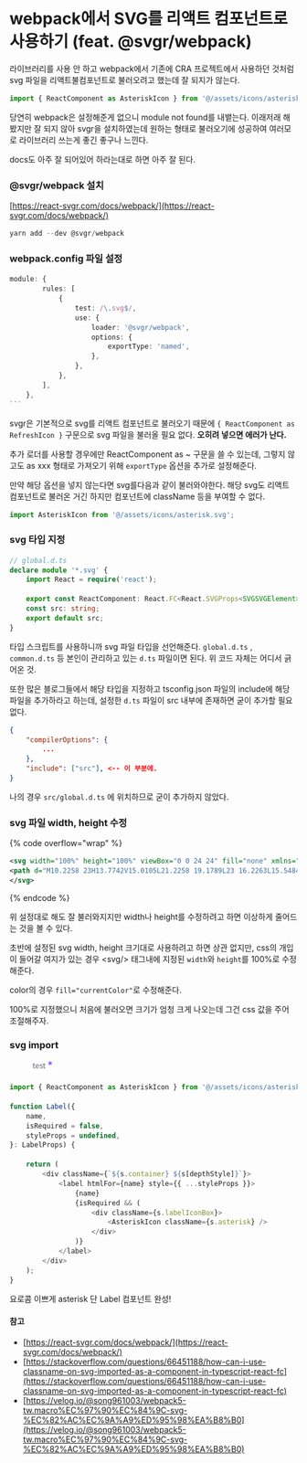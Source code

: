 # webpack에서 SVG를 리액트 컴포넌트로 사용하기 (feat. @svgr/webpack)

라이브러리를 사용 안 하고 webpack에서 기존에 CRA 프로젝트에서 사용하던 것처럼 svg 파일을 리액트불컴포넌트로 불러오려고 했는데 잘 되지가 않는다.

```javascript
import { ReactComponent as AsteriskIcon } from '@/assets/icons/asterisk.svg';
```



당연히 webpack은 설정해준게 없으니 module not found를 내뱉는다. 이래저래 해봤지만 잘 되지 않아 svgr을 설치하였는데 원하는 형태로 불러오기에 성공하여 여러모로 라이브러리 쓰는게 좋긴 좋구나 느낀다.&#x20;

docs도 아주 잘 되어있어 하라는대로 하면 아주 잘 된다.



### @svgr/webpack 설치

[https://react-svgr.com/docs/webpack/](https://react-svgr.com/docs/webpack/)

```powershell
yarn add --dev @svgr/webpack
```



### webpack.config 파일 설정

````typescript
module: {
        rules: [
            {
                test: /\.svg$/,
                use: {
                    loader: '@svgr/webpack',
                    options: {
                        exportType: 'named',
                    },
                },
            },
        ],
    },
```
````

svgr은 기본적으로 svg를 리액트 컴포넌트로 불러오기 때문에 `{ ReactComponent as RefreshIcon }` 구문으로 svg 파일을 불러올 필요 없다. **오히려 넣으면 에러가 난다.**

추가 로더를 사용할 경우에만 ReactComponent as \~ 구문을 쓸 수 있는데, 그렇지 않고도 as xxx 형태로 가져오기 위해 `exportType` 옵션을   추가로 설정해준다.

만약 해당 옵션을 넣지 않는다면 svg를다음과 같이 불러와야한다. 해당 svg도 리액트 컴포넌트로 불러온 거긴 하지만 컴포넌트에 className 등을 부여할 수 없다.

```typescript
import AsteriskIcon from '@/assets/icons/asterisk.svg';
```



### svg 타입 지정

```typescript
// global.d.ts
declare module '*.svg' {
    import React = require('react');

    export const ReactComponent: React.FC<React.SVGProps<SVGSVGElement>>;
    const src: string;
    export default src;
}
```

타입 스크립트를 사용하니까 svg 파일 타입을 선언해준다. `global.d.ts` , `common.d.ts` 등 본인이 관리하고 있는 `d.ts` 파일이면 된다.  위 코드 자체는 어디서 긁어온 것.

또한 많은 블로그들에서 해당 타입을 지정하고 tsconfig.json 파일의 include에 해당 파일을 추가하라고 하는데, 설정한 `d.ts` 파일이 src 내부에 존재하면 굳이 추가할 필요 없다.

```json
{
    "compilerOptions": {
        ...
    },
    "include": ["src"], <-- 이 부분에.
}
```

나의 경우 `src/global.d.ts` 에 위치하므로 굳이 추가하지 않았다.



### svg 파일  width, height 수정

{% code overflow="wrap" %}
```svg
<svg width="100%" height="100%" viewBox="0 0 24 24" fill="none" xmlns="http://www.w3.org/2000/svg">
<path d="M10.2258 23H13.7742V15.0105L21.2258 19.1789L23 16.2263L15.5484 12L23 7.77368L21.2258 4.82105L13.7742 8.98947V1H10.2258V8.98947L2.77419 4.82105L1 7.77368L8.45161 12L1 16.2263L2.77419 19.1789L10.2258 15.0105V23Z" fill="currentColor"/>
</svg>
```
{% endcode %}

위 설정대로 해도 잘 불러와지지만 width나 height를 수정하려고 하면 이상하게 줄어드는 것을 볼 수 있다.

초반에 설정된 svg width, height 크기대로 사용하려고 하면 상관 없지만, css의 개입이 들어갈 여지가 있는 경우 \<svg/> 태그내에 지정된 `width`와 `height`를 100%로 수정해준다.

color의 경우 `fill="currentColor"`로 수정해준다.

100%로 지정했으니 처음에 불러오면 크기가 엄청 크게 나오는데 그건 css 값을 주어 조절해주자.



### svg import

<figure><img src="../.gitbook/assets/image.png" alt=""><figcaption></figcaption></figure>

```typescript
import { ReactComponent as AsteriskIcon } from '@/assets/icons/asterisk.svg';

function Label({
    name,
    isRequired = false,
    styleProps = undefined,
}: LabelProps) {

    return (
        <div className={`${s.container} ${s[depthStyle]}`}>
            <label htmlFor={name} style={{ ...styleProps }}>
                {name}
                {isRequired && (
                    <div className={s.labelIconBox}>
                        <AsteriskIcon className={s.asterisk} />
                    </div>
                )}
            </label>
        </div>
    );
}
```

요로콤 이쁘게 asterisk 단 Label 컴포넌트 완성!



#### 참고

* [https://react-svgr.com/docs/webpack/](https://react-svgr.com/docs/webpack/)
* [https://stackoverflow.com/questions/66451188/how-can-i-use-classname-on-svg-imported-as-a-component-in-typescript-react-fc](https://stackoverflow.com/questions/66451188/how-can-i-use-classname-on-svg-imported-as-a-component-in-typescript-react-fc)
* [https://velog.io/@song961003/webpack5-tw.macro%EC%97%90%EC%84%9C-svg-%EC%82%AC%EC%9A%A9%ED%95%98%EA%B8%B0](https://velog.io/@song961003/webpack5-tw.macro%EC%97%90%EC%84%9C-svg-%EC%82%AC%EC%9A%A9%ED%95%98%EA%B8%B0)





